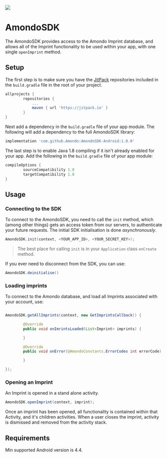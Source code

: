 [![](https://jitpack.io/v/Amondo/AmondoSDK-Android.svg)](https://jitpack.io/#Amondo/AmondoSDK-Android)

# AmondoSDK
The AmondoSDK provides access to the Amondo Imprint database, and allows all of the Imprint functionality to be used within your app, with one single ```openImprint``` method.

## Setup

The first step is to make sure you have the [JitPack](https://jitpack.io) repositories included in the `build.gradle` file in the root of your project.

```Groovy
allprojects {
        repositories {
            ...
            maven { url 'https://jitpack.io' }
        }
}
```

Next add a dependency in the `build.gradle` file of your app module. The following will add a dependency to the full AmondoSDK library:

```Groovy
implementation 'com.github.Amondo:AmondoSDK-Android:1.0.0'
```

The last step is to enable Java 1.8 compiling if it isn't already enabled for your app. Add the following in the `build.gradle` file of your app module:

```Groovy
compileOptions {
        sourceCompatibility 1.8
        targetCompatibility 1.8
}
```

## Usage

### Connecting to the SDK

To connect to the AmondoSDK, you need to call the `init` method, which (among other things) gets an access token from our servers, to authenticate your future requests. The initial SDK initialisation is done _asynchronously_.

```java
AmondoSDK.init(context, <YOUR_APP_ID>, <YOUR_SECRET_KEY>);
```

>The best place for calling `init` is in your `Application` class `onCreate` method.


If you ever need to disconnect from the SDK, you can use:

```java
AmondoSDK.deinitialise()
```

### Loading imprints

To connect to the Amondo database, and load all Imprints associated with your account, use:

```Java

AmondoSDK.getAllImprints(context, new GetImprintsCallback() {

        @Override
        public void onImrintsLoaded(List<Imprint> imprints) {

        }

        @Override
        public void onError(@AmondoConstants.ErrorCodes int errorCode) {

        }

});
```

### Opening an Imprint

An Imprint is opened in a stand alone activity.

```java
AmondoSDK.openImprint(context, imprint);
```
Once an imprint has been opened, all functionality is contained within that Activity, and it's children activities. When a user closes the imprint, activity is dismissed and removed from the activity stack.

## Requirements

Min supported Android version is 4.4.